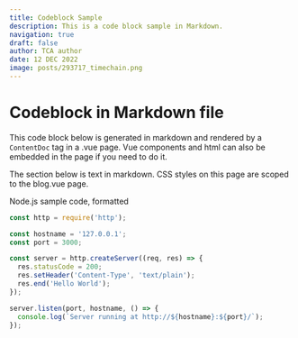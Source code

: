 ```yaml
---
title: Codeblock Sample
description: This is a code block sample in Markdown.
navigation: true
draft: false
author: TCA author
date: 12 DEC 2022
image: posts/293717_timechain.png
---
```


# Codeblock in Markdown file

This code block below is generated in markdown and rendered by a `ContentDoc` tag in a .vue page. Vue components and html can also be embedded in the page if you need to do it. 

The section below is text in markdown. CSS styles on this page are scoped to the blog.vue page.

Node.js sample code, formatted


```js
const http = require('http');

const hostname = '127.0.0.1';
const port = 3000;

const server = http.createServer((req, res) => {
  res.statusCode = 200;
  res.setHeader('Content-Type', 'text/plain');
  res.end('Hello World');
});

server.listen(port, hostname, () => {
  console.log(`Server running at http://${hostname}:${port}/`);
});

```
